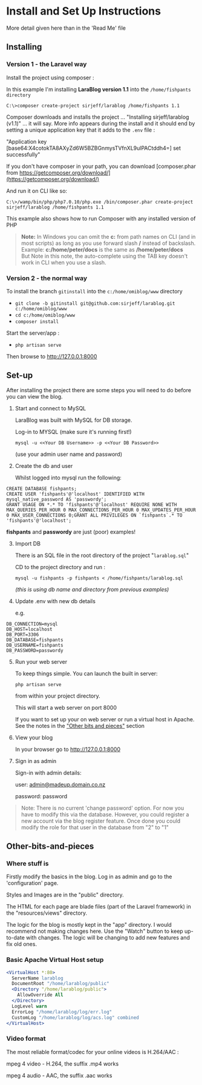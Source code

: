 # Install and Set Up Instructions

More detail given here than in the 'Read Me' file

## Installing

### Version 1 - the Laravel way

Install the project using composer :

In this example I'm installing **LaraBlog version 1.1** into the `/home/fishpants directory`

`C:\>composer create-project sirjeff/larablog /home/fishpants 1.1`

Composer downloads and installs the project ... "Installing sirjeff/larablog (v1.1)" ... it will say.
More info appears during the install and it should end by setting a unique application key that it adds to the `.env` file :

"Application key [base64:X4cotokTA8AXyZd6W5BZBGnmysTVfnXL9ulPACtddh4=] set successfully"

If you don't have composer in your path, you can download [composer.phar from https://getcomposer.org/download/](https://getcomposer.org/download/)

And run it on CLI like so:

`C:\>/wamp/bin/php/php7.0.10/php.exe /bin/composer.phar create-project sirjeff/larablog /home/fishpants 1.1`

This example also shows how to run Composer with any installed version of PHP

> **Note:** In Windows you can omit the **c:** from path names on CLI (and in most scripts) as long as you use forward slash **/** instead of backslash.   
> Example: **c:/home/peter/docs** is the same as **/home/peter/docs**    
> But Note in this note, the auto-complete using the TAB key doesn't work in CLI when you use a slash.


### Version 2 - the normal way

To install the branch `gitinstall` into the `c:/home/omiblog/www` directory

- `git clone -b gitinstall git@github.com:sirjeff/larablog.git c:/home/omiblog/www`
- `cd c:/home/omiblog/www`
- `composer install`


Start the server/app :

- `php artisan serve`

Then browse to http://127.0.0.1:8000




## Set-up

After installing the project there are some steps you will need to do before you can view the blog.

1. Start and connect to MySQL

   LaraBlog was built with MySQL for DB storage.

   Log-in to MYSQL (make sure it's running first!)

   `mysql -u <<Your DB Username>> -p <<Your DB Password>>`

   (use your admin user name and password)

2. Create the db and user

   Whilst logged into mysql run the following:

```mysql
CREATE DATABASE fishpants;
CREATE USER 'fishpants'@'localhost' IDENTIFIED WITH mysql_native_password AS 'passwordy';
GRANT USAGE ON *.* TO 'fishpants'@'localhost' REQUIRE NONE WITH MAX_QUERIES_PER_HOUR 0 MAX_CONNECTIONS_PER_HOUR 0 MAX_UPDATES_PER_HOUR 0 MAX_USER_CONNECTIONS 0;GRANT ALL PRIVILEGES ON `fishpants`.* TO 'fishpants'@'localhost';
```

   **fishpants** and **passwordy** are just (poor) examples!

3. Import DB

   There is an SQL file in the root directory of the project "`larablog.sql`"

   CD to the project directory and run :

   `mysql -u fishpants -p fishpants < /home/fishpants/larablog.sql`

   _(this is using db name and directory from previous examples)_


4. Update .env with new db details

   e.g.

```
DB_CONNECTION=mysql
DB_HOST=localhost
DB_PORT=3306
DB_DATABASE=fishpants
DB_USERNAME=fishpants
DB_PASSWORD=passwordy 
```

5. Run your web server

   To keep things simple. You can launch the built in server:

   `php artisan serve`

   from within your project directory.

   This will start a web server on port 8000

   If you want to set up your on web server or run a virtual host in Apache.
   See the notes in the ["Other bits and pieces"](#Other-bits-and-pieces) section

6. View your blog

   In your browser go to http://127.0.0.1:8000

7. Sign in as admin

   Sign-in with admin details:

   user: admin@madeup.domain.co.nz

   password: password

> Note: There is no current 'change password' option. For now you have to modify this via the database. However, you could register a new account via the blog register feature. Once done you could modify the role for that user in the database from "2" to "1"

 
## Other-bits-and-pieces

### Where stuff is

Firstly modify the basics in the blog. Log in as admin and go to the 'configuration' page.

Styles and Images are in the "public" directory.

The HTML for each page are blade files (part of the Laravel framework) in the "resources/views" directory.

The logic for the blog is mostly kept in the "app" directory. I would recommend not making changes here. Use the "Watch" button to keep up-to-date with changes. The logic will be changing to add new features and fix old ones.

### Basic Apache Virtual Host setup

```apache
<VirtualHost *:80>
  ServerName larablog
  DocumentRoot "/home/larablog/public"
  <Directory "/home/larablog/public">
    AllowOverride All
  </Directory>
  LogLevel warn
  ErrorLog "/home/larablog/log/err.log"
  CustomLog "/home/larablog/log/acs.log" combined
</VirtualHost>

```
 
### Video format

The most reliable format/codec for your online videos is H.264/AAC :

mpeg 4 video - H.264, the suffix .mp4 works 

mpeg 4 audio - AAC, the suffix .aac works

